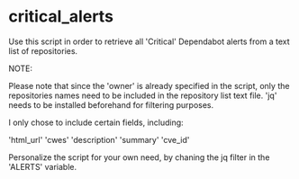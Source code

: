 # critical_alerts

Use this script in order to retrieve all 'Critical' Dependabot alerts from a text list of repositories.

NOTE:

Please note that since the 'owner' is already specified in the script, only the repositories names need to be included in the repository list text file.
'jq' needs to be installed beforehand for filtering purposes.


I only chose to include certain fields, including:

'html_url'
'cwes'
'description'
'summary'
'cve_id'


Personalize the script for your own need, by chaning the jq filter in the 'ALERTS' variable.
